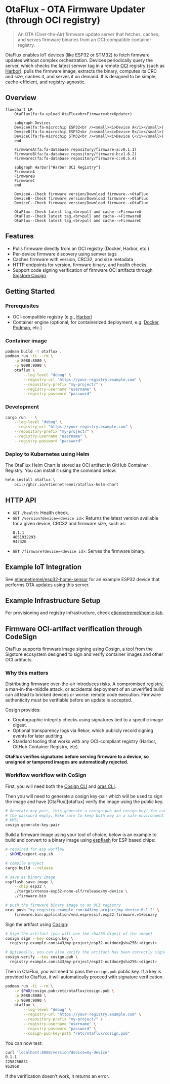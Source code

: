 # OtaFlux - OTA Firmware Updater (through OCI registry)

> An OTA (Over-the-Air) firmware update server that fetches, caches, and serves
> firmware binaries from an OCI-compatible container registry.

OtaFlux enables IoT devices (like ESP32 or STM32) to fetch firmware updates
without complex orchestration. Devices periodically query the server, which
checks the latest semver tag in a remote [OCI][oci] registry (such as
[Harbor][harbor]), pulls the firmware image, extracts the binary, computes its
CRC and size, caches it, and serves it on demand. It is designed to be simple,
cache-efficient, and registry-agnostic.

## Overview

```mermaid
flowchart LR
    OtaFlux(fa:fa-upload OtaFlux<br>Firmware<br>Updater)

    subgraph Devices
    DeviceA(fa:fa-microchip ESP32<br /><small><i>Device A</i></small>)
    DeviceB(fa:fa-microchip ESP32<br /><small><i>Device B</i></small>)
    DeviceC(fa:fa-microchip STM32<br /><small><i>Device C</i></small>)
    end

    FirmwareA(fa:fa-database repository/firmware-a:v0.1.1)
    FirmwareB(fa:fa-database repository/firmware-b:v1.6.2)
    FirmwareC(fa:fa-database repository/firmware-c:v0.5.4)
   
    subgraph Harbor["Harbor OCI Registry"]
    FirmwareA
    FirmwareB
    FirmwareC
    end

    DeviceA--Check firmware version/Download firmware-->OtaFlux
    DeviceB--Check firmware version/Download firmware-->OtaFlux
    DeviceC--Check firmware version/Download firmware-->OtaFlux

    OtaFlux--Check latest tag,<br>pull and cache-->FirmwareA
    OtaFlux--Check latest tag,<br>pull and cache-->FirmwareB
    OtaFlux--Check latest tag,<br>pull and cache-->FirmwareC
```

## Features

- Pulls firmware directly from an OCI registry (Docker, Harbor, etc.)
- Per-device firmware discovery using semver tags
- Caches firmware with version, CRC32, and size metadata
- HTTP endpoints for version, firmware binary, and health checks
- Support code signing verification of firmware OCI artifacts through [Sigstore
Cosign][sigstore]

## Getting Started

### Prerequisites

- OCI-compatible registry (e.g., [Harbor][harbor])
- Container engine (optional, for containerized deployment, e.g.
[Docker][docker], [Podman][podman], etc.)

### Container image

```bash
podman build -t otaflux .
podman run -ti --rm \
    -p 8080:8080 \
    -p 9090:9090 \
    otaflux \
        --log-level "debug" \
        --registry-url "https://your-registry.example.com" \
        --repository-prefix "my-project/" \
        --registry-username "username" \
        --registry-password "password"
```

### Development

```bash
cargo run -- \
    --log-level "debug" \
    --registry-url "https://your-registry.example.com" \
    --repository-prefix "my-project/" \
    --registry-username "username" \
    --registry-password "password"
```

### Deploy to Kubernetes using Helm

The OtaFlux Helm Chart is stored as OCI artifact in GitHub Container Registry.
You can install it using the command below:

```bash
helm install otaflux \
    oci://ghcr.io/etiennetremel/otaflux-helm-chart
```

## HTTP API

- `GET /health`: Health check.
- `GET /version?device=<device id>`: Returns the latest version available for a
  given device, CRC32 and firmware size, such as:
  ```
  0.1.1
  4051932293
  942320
  ```
- `GET /firmware?device=<device id>`: Serves the firmware binary.

## Example IoT Integration

See [etiennetremel/esp32-home-sensor][esp32-home-sensor] for an example ESP32
device that performs OTA updates using this server.

## Example Infrastructure Setup

For provisioning and registry infrastructure, check
[etiennetremel/homie-lab][homie-lab].

## Firmware OCI-artifact verification through CodeSign

OtaFlux supports firmware image signing using Cosign, a tool from the Sigstore
ecosystem designed to sign and verify container images and other OCI artifacts.

### Why this matters

Distributing firmware over-the-air introduces risks. A compromised registry, a
man-in-the-middle attack, or accidental deployment of an unverified build can
all lead to bricked devices or worse: remote code execution. Firmware
authenticity must be verifiable before an update is accepted.

Cosign provides:
- Cryptographic integrity checks using signatures tied to a specific image
digest.
- Optional transparency logs via Rekor, which publicly record signing events
for later auditing.
- Standard tooling that works with any OCI-compliant registry (Harbor, GitHub
Container Registry, etc).

**OtaFlux verifies signatures before serving firmware to a device, so unsigned
or
tampered images are automatically rejected.**

### Workflow workflow with CoSign

First, you will need both the [Cosign CLI][cosign-cli] and [oras CLI][oras].


Then you will need to generate a cosign key-pair which will be used to sign the
image and have [OtaFlux][otaflux] verify the image using the public key.

```bash
# Generate key pair, this generate a cosign.pub and cosign.key. You can leave
# the password empty. Make sure to keep both key in a safe environment (e.g.
# KMS).
cosign generate-key-pair
```

Build a firmware image using your tool of choice, below is an example to build
and convert to a binary image using [espflash][espflash] for ESP based chips:

```bash
# required for esp worflow
. $HOME/export-esp.sh

# compile project
cargo build --release

# save as binary image
espflash save-image \
    --chip esp32 \
    ./target/xtensa-esp32-none-elf/release/my-device \
    ./firmware.bin

# push the firmware binary image to an OCI registry
oras push "my-registry.example.com:443/my-project/my-device:0.1.2" \
    firmware.bin:application/vnd.espressif.esp32.firmware.v1+binary
```

Sign the artifact using [Cosign][cosign-cli]:

```bash
# Sign the artifact (you will nee the sha256 digest of the image)
cosign sign --key cosign.key \
  registry.example.com:443/my-project/esp32-outdoor@sha256:<digest>

# Optionally, you can also verify the artifact has been correctly signed:
cosign verify --key cosign.pub \
  registry.example.com:443/my-project/esp32-outdoor@sha256:<digest>
```

Then in OtaFlux, you will need to pass the `cosign.pub` public key. If a key is
provided to OtaFlux, it will automatically proceed with signature verification.

```bash
podman run -ti --rm \
    -v $PWD/cosign.pub:/etc/otaflux/cosign.pub \
    -p 8080:8080 \
    -p 9090:9090 \
    otaflux \
        --log-level "debug" \
        --registry-url "https://your-registry.example.com" \
        --repository-prefix "my-project/" \
        --registry-username "username" \
        --registry-password "password" \
        --cosign-pub-key-path "/etc/otaflux/cosign.pub"
```

You can now test:

```bash
curl 'localhost:8080/version?device=my-device'
0.1.1
2258256831
953968
```

If the verification doesn't work, it returns an error.

<!-- page links -->
[cosign-cli]: https://docs.sigstore.dev/cosign/system_config/installation/
[docker]: https://www.docker.com
[esp32-home-sensor]: https://github.com/etiennetremel/esp32-home-sensor
[espflash]: https://github.com/esp-rs/espflash
[harbor]: https://goharbor.io
[homie-lab]: https://github.com/etiennetremel/homie-lab
[oci]: https://opencontainers.org
[oras]: https://oras.land
[podman]: https://podman.io
[sigstore]: https://www.sigstore.dev
